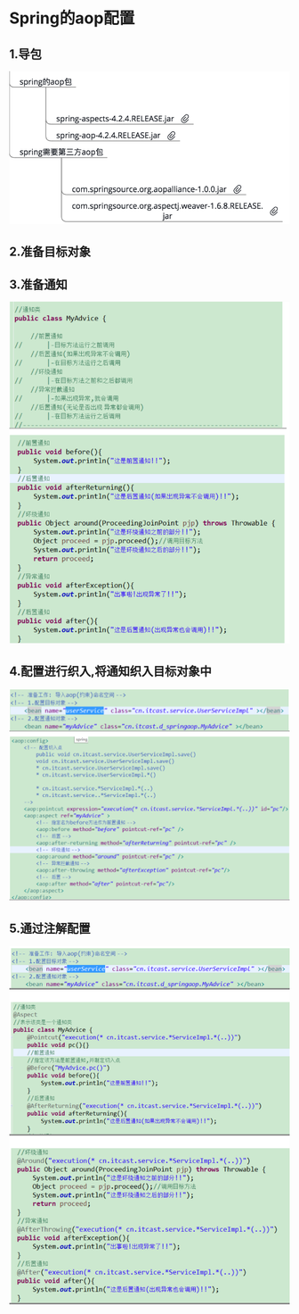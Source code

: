 # Spring的aop配置

## 1.导包

![](../../../.gitbook/assets/image%20%28117%29.png)

## 2.准备目标对象

## 3.准备通知

![](../../../.gitbook/assets/image%20%2887%29.png)

## 4.配置进行织入,将通知织入目标对象中

![](../../../.gitbook/assets/image%20%28129%29.png)

## 5.通过注解配置

![](../../../.gitbook/assets/image%20%28147%29.png)

